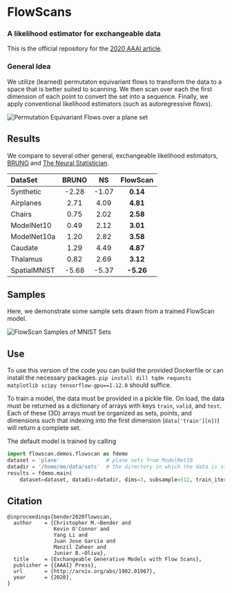 # FlowScans
### A likelihood estimator for exchangeable data

This is the official repository for the [2020 AAAI article](http://arxiv.org/abs/1902.01967).

### General Idea
We utilize (learned) permutaton equivariant flows to transform the data to a space that is better suited to scanning. We then scan over each the first dimension of each point to convert the set into a sequence. Finally, we apply conventional likelihood estimators (such as autoregressive flows).

![Permutation Equivariant Flows over a plane set][flow]

## Results
We compare to several other general, exchangeable likelihood estimators, [BRUNO](https://arxiv.org/abs/1802.07535) and [The Neural Statistician](https://arxiv.org/abs/1606.02185).

| DataSet      | BRUNO | NS    | FlowScan
| :----------- | :---: | :---: | :------: |
| Synthetic    | -2.28 | -1.07 | **0.14**
| Airplanes    |  2.71 |  4.09 | **4.81**
| Chairs       |  0.75 |  2.02 | **2.58**
| ModelNet10   |  0.49 |  2.12 | **3.01**
| ModelNet10a  |  1.20 |  2.82 | **3.58**
| Caudate      |  1.29 |  4.49 | **4.87**
| Thalamus     |  0.82 |  2.69 | **3.12**
| SpatialMNIST | -5.68 | -5.37 | **-5.26**


## Samples
Here, we demonstrate some sample sets drawn from a trained FlowScan model.

![FlowScan Samples of MNIST Sets][fs_mnist]


## Use
To use this version of the code you can build the provided Dockerfile or can install the necessary packages.
`pip install dill tqdm requests matplotlib scipy tensorflow-gpu==1.12.0` should suffice.

To train a model, the data must be provided in a pickle file.
On load, the data must be returned as a dictionary of arrays with keys `train`, `valid`, and `test`.
Each of these (3D) arrays must be organized as sets, points, and dimensions such that indexing into the first dimension (`data['train'][n])`) will return a complete set.

The default model is trained by calling
```python
import flowscan.demos.flowscan as fdemo
dataset = 'plane'               # plane sets from ModelNet10
datadir = '/home/me/data/sets'  # the directory in which the data is stored
results = fdemo.main(
    dataset=dataset, datadir=datadir, dims=3, subsample=512, train_iters=40000)
```


## Citation
```
@inproceedings{bender2020flowscan,
  author    = {Christopher M.~Bender and
               Kevin O'Connor and
               Yang Li and
               Juan Jose Garcia and
               Manzil Zaheer and
               Junier B.~Oliva},
  title     = {Exchangeable Generative Models with Flow Scans},
  publisher = {{AAAI} Press},
  url       = {http://arxiv.org/abs/1902.01967},
  year      = {2020},
}
```


[flow]: https://github.com/lupalab/flowscan_beta/blob/master/images/planeflow.png?raw=true "Plane PEq Flow"
[fs_mnist]: https://github.com/lupalab/flowscan_beta/blob/master/images/fs_mnist.png?raw=true "FS MNIST Samples"